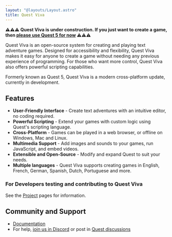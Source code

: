 ```yaml
---
layout: "@layouts/Layout.astro"
title: Quest Viva
---
```


**⚠️⚠️⚠️ Quest Viva is under construction. If you just want to create a game, then [please use Quest 5 for now](https://textadventures.co.uk/quest) ⚠️⚠️⚠️**

Quest Viva is an open-source system for creating and playing text adventure games. Designed for accessibility and flexibility, Quest Viva makes it easy for anyone to create a game without needing any previous experience of programming. For those who want more control, Quest Viva also offers powerful scripting capabilities.

Formerly known as Quest 5, Quest Viva is a modern cross-platform update, currently in development.

## Features

- **User-Friendly Interface** - Create text adventures with an intuitive editor, no coding required.
- **Powerful Scripting** - Extend your games with custom logic using Quest's scripting language.
- **Cross-Platform** - Games can be played in a web browser, or offline on Windows, Mac and Linux.
- **Multimedia Support** - Add images and sounds to your games, run JavaScript, and embed videos.
- **Extensible and Open-Source** - Modify and expand Quest to suit your needs.
- **Multiple languages** - Quest Viva supports creating games in English, French, German, Spanish, Dutch, Portuguese and more.

### For Developers testing and contributing to Quest Viva

See the [Project](/project) pages for information.

## Community and Support

- [Documentation](https://docs.textadventures.co.uk/quest)
- For help, [join us in Discord](https://textadventures.co.uk/community/discord) or post in [Quest discussions](https://github.com/textadventures/quest/discussions)
